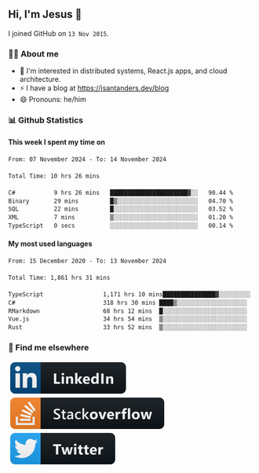 ## Hi, I'm Jesus 👋

I joined GitHub on `13 Nov 2015`.

<!-- Talking about you -->

### 👨‍💻 About me

- 👦 I'm interested in distributed systems, React.js apps, and cloud architecture.
- ⚡️ I have a blog at <https://jsantanders.dev/blog>
- 😄 Pronouns: he/him

### 📊 Github Statistics

#### This week I spent my time on

<!--START_SECTION:weekly-->

```txt
From: 07 November 2024 - To: 14 November 2024

Total Time: 10 hrs 26 mins

C#           9 hrs 26 mins   ██████████████████████▓░░   90.44 %
Binary       29 mins         █▒░░░░░░░░░░░░░░░░░░░░░░░   04.70 %
SQL          22 mins         █░░░░░░░░░░░░░░░░░░░░░░░░   03.52 %
XML          7 mins          ▒░░░░░░░░░░░░░░░░░░░░░░░░   01.20 %
TypeScript   0 secs          ░░░░░░░░░░░░░░░░░░░░░░░░░   00.14 %
```

<!--END_SECTION:weekly-->

#### My most used languages

<!--START_SECTION:alltime-->

```txt
From: 15 December 2020 - To: 13 November 2024

Total Time: 1,861 hrs 31 mins

TypeScript                 1,171 hrs 10 mins███████████████▓░░░░░░░░░   62.91 %
C#                         318 hrs 30 mins ████▒░░░░░░░░░░░░░░░░░░░░   17.11 %
RMarkdown                  68 hrs 12 mins  █░░░░░░░░░░░░░░░░░░░░░░░░   03.66 %
Vue.js                     34 hrs 54 mins  ▒░░░░░░░░░░░░░░░░░░░░░░░░   01.88 %
Rust                       33 hrs 52 mins  ▒░░░░░░░░░░░░░░░░░░░░░░░░   01.82 %
```

<!--END_SECTION:alltime-->

### 📢 Find me elsewhere

<p>
  <a target="_blank" href="https://linkedin.com/in/jsantanders">
    <img src="https://github.com/jsantanders/jsantanders/blob/master/img/linkedin.svg" alt="LinkedIn" style="vertical-align:top; margin:4px">
  </a>
  
  <a target="_blank" href="https://stackoverflow.com/users/7318331/jesus-santander">
    <img src="https://github.com/jsantanders/jsantanders/blob/master/img/stackoverflow.svg" alt="StackOverflow" style="vertical-align:top; margin:4px">
  </a>
  
  <a target="_blank" href="http://twitter.com/jsantanders">
    <img src="https://github.com/jsantanders/jsantanders/blob/master/img/twitter.svg" alt="Twitter" style="vertical-align:top; margin:4px">
  </a>
</p>
